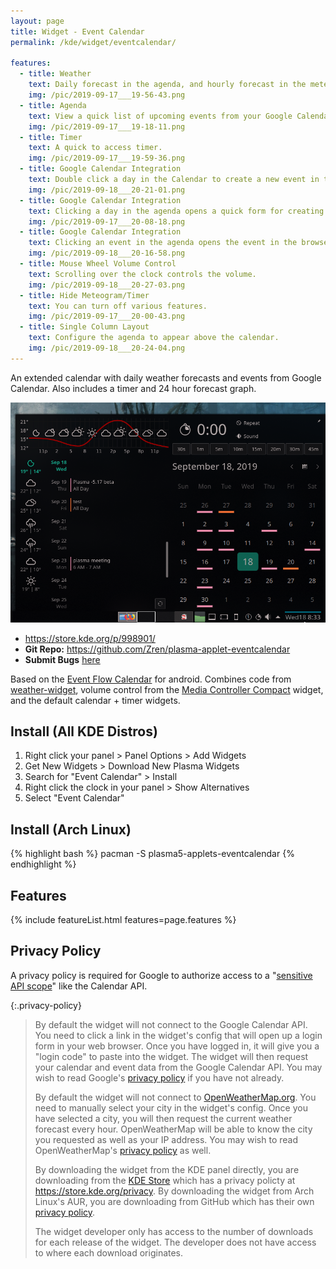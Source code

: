 ```yaml
---
layout: page
title: Widget - Event Calendar
permalink: /kde/widget/eventcalendar/

features:
  - title: Weather
    text: Daily forecast in the agenda, and hourly forecast in the meteogram.
    img: /pic/2019-09-17___19-56-43.png
  - title: Agenda
    text: View a quick list of upcoming events from your Google Calendar or your regional Holidays.
    img: /pic/2019-09-17___19-18-11.png
  - title: Timer
    text: A quick to access timer.
    img: /pic/2019-09-17___19-59-36.png
  - title: Google Calendar Integration
    text: Double click a day in the Calendar to create a new event in the web browser.
    img: /pic/2019-09-18___20-21-01.png
  - title: Google Calendar Integration
    text: Clicking a day in the agenda opens a quick form for creating an event.
    img: /pic/2019-09-17___20-08-18.png
  - title: Google Calendar Integration
    text: Clicking an event in the agenda opens the event in the browser.
    img: /pic/2019-09-18___20-16-58.png
  - title: Mouse Wheel Volume Control
    text: Scrolling over the clock controls the volume.
    img: /pic/2019-09-18___20-27-03.png
  - title: Hide Meteogram/Timer
    text: You can turn off various features.
    img: /pic/2019-09-17___20-00-43.png
  - title: Single Column Layout
    text: Configure the agenda to appear above the calendar.
    img: /pic/2019-09-18___20-24-04.png
---
```


An extended calendar with daily weather forecasts and events from Google Calendar. Also includes a timer and 24 hour forecast graph.

![](/pic/2019-09-18___20-33-22.png)

* <https://store.kde.org/p/998901/>
* **Git Repo:** <https://github.com/Zren/plasma-applet-eventcalendar>
* **Submit Bugs** [here](https://github.com/Zren/plasma-applet-eventcalendar/issues)

Based on the [Event Flow Calendar](https://play.google.com/store/apps/details?id=com.syncedsynapse.eventflowwidget) for android. Combines code from [weather-widget](https://store.kde.org/p/998917/), volume control from the [Media Controller Compact](https://store.kde.org/p/998887/) widget, and the default calendar + timer widgets.


## Install (All KDE Distros)

1. Right click your panel > Panel Options > Add Widgets
2. Get New Widgets > Download New Plasma Widgets
3. Search for "Event Calendar" > Install
4. Right click the clock in your panel > Show Alternatives
5. Select "Event Calendar"

## Install (Arch Linux)

{% highlight bash %}
pacman -S plasma5-applets-eventcalendar
{% endhighlight %}

## Features

{% include featureList.html features=page.features %}

## Privacy Policy

A privacy policy is required for Google to authorize access to a "[sensitive API scope](https://developers.google.com/identity/protocols/googlescopes)" like the Calendar API.

<style type="text/css">
.privacy-policy,
.privacy-policy p {
  font-family: sans-serif;
  font-size: 16px;
}
</style>

{:.privacy-policy}
> By default the widget will not connect to the Google Calendar API. You need to click a link in the widget's config that will open up a login form in your web browser. Once you have logged in, it will give you a "login code" to paste into the widget. The widget will then request your calendar and event data from the Google Calendar API. You may wish to read Google's [privacy policy](https://policies.google.com/privacy) if you have not already.
>
> By default the widget will not connect to [OpenWeatherMap.org](https://openweathermap.org). You need to manually select your city in the widget's config. Once you have selected a city, you will then request the current weather forecast every hour. OpenWeatherMap will be able to know the city you requested as well as your IP address. You may wish to read OpenWeatherMap's [privacy policy](https://openweather.co.uk/privacy-policy) as well.
>
> By downloading the widget from the KDE panel directly, you are downloading from the [KDE Store](https://store.kde.org) which has a privacy policty at <https://store.kde.org/privacy>. By downloading the widget from Arch Linux's AUR, you are downloading from GitHub which has their own [privacy policy](https://help.github.com/en/articles/github-privacy-statement).
>
> The widget developer only has access to the number of downloads for each release of the widget. The developer does not have access to where each download originates.


